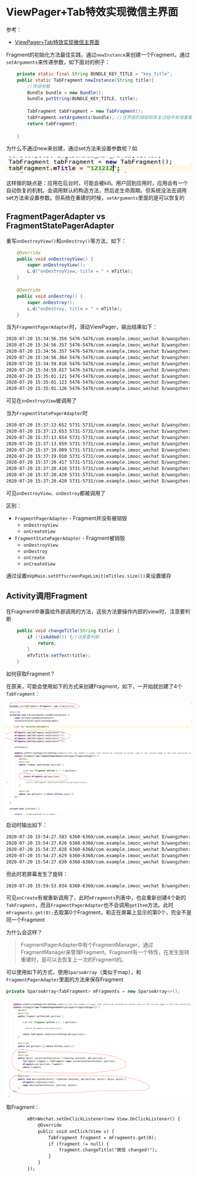 # ViewPager+Tab特效实现微信主界面

参考：

+ [ViewPager+Tab特效实现微信主界面](https://www.imooc.com/learn/1116)



Fragment的初始化方法最佳实践，通过`newInstance`来创建一个Fragment，通过`setArguments`来传递参数，如下面对的例子：

```java
    private static final String BUNDLE_KEY_TITLE = "key_title";
    public static TabFragment newInstance(String title){
        //传递参数
        Bundle bundle = new Bundle();
        bundle.putString(BUNDLE_KEY_TITLE, title);

        TabFragment tabFragment = new TabFragment();
        tabFragment.setArguments(bundle); //在界面的销毁和恢复过程中有很重要的作用
        return tabFragment;

    }
```



为什么不通过new来创建，通过set方法来设置参数呢？如

![001](https://github.com/winfredzen/Android-Basic/blob/master/Howto/images/001.png)

这样做的缺点是：应用在后台时，可能会被kill。用户回到应用时，应用会有一个自动恢复的机制。会调用默认的构造方法，然后走生命周期。但系统没法去调用set方法来设置参数。但系统在重建的时候，`setArguments`里面的是可以恢复的



## FragmentPagerAdapter vs FragmentStatePagerAdapter

重写`onDestroyView()`和`onDestroy()`等方法，如下：

```java
    @Override
    public void onDestroyView() {
        super.onDestroyView();
        L.d("onDestroyView, title = " + mTitle);
    }

    @Override
    public void onDestroy() {
        super.onDestroy();
        L.d("onDestroy, title = " + mTitle);
    }

```

当为`FragmentPagerAdapter`时，滑动ViewPager，输出结果如下：

```xml
2020-07-20 15:34:56.356 5476-5476/com.example.imooc_wechat D/wangzhen: onCreate, title = 微信
2020-07-20 15:34:56.357 5476-5476/com.example.imooc_wechat D/wangzhen: onCreate, title = 通讯录
2020-07-20 15:34:56.357 5476-5476/com.example.imooc_wechat D/wangzhen: onCreateView, title = 微信
2020-07-20 15:34:56.364 5476-5476/com.example.imooc_wechat D/wangzhen: onCreateView, title = 通讯录
2020-07-20 15:34:59.816 5476-5476/com.example.imooc_wechat D/wangzhen: onCreate, title = 发现
2020-07-20 15:34:59.817 5476-5476/com.example.imooc_wechat D/wangzhen: onCreateView, title = 发现
2020-07-20 15:35:01.121 5476-5476/com.example.imooc_wechat D/wangzhen: onCreate, title = 我
2020-07-20 15:35:01.123 5476-5476/com.example.imooc_wechat D/wangzhen: onDestroyView, title = 微信
2020-07-20 15:35:01.126 5476-5476/com.example.imooc_wechat D/wangzhen: onCreateView, title = 我
```

可见在`onDestroyView`被调用了



当为`FragmentStatePagerAdapter`时

```xml
2020-07-20 15:37:13.652 5731-5731/com.example.imooc_wechat D/wangzhen: onCreate, title = 微信
2020-07-20 15:37:13.653 5731-5731/com.example.imooc_wechat D/wangzhen: onCreate, title = 通讯录
2020-07-20 15:37:13.654 5731-5731/com.example.imooc_wechat D/wangzhen: onCreateView, title = 微信
2020-07-20 15:37:13.659 5731-5731/com.example.imooc_wechat D/wangzhen: onCreateView, title = 通讯录
2020-07-20 15:37:19.009 5731-5731/com.example.imooc_wechat D/wangzhen: onCreate, title = 发现
2020-07-20 15:37:19.010 5731-5731/com.example.imooc_wechat D/wangzhen: onCreateView, title = 发现
2020-07-20 15:37:20.417 5731-5731/com.example.imooc_wechat D/wangzhen: onCreate, title = 我
2020-07-20 15:37:20.418 5731-5731/com.example.imooc_wechat D/wangzhen: onDestroyView, title = 微信
2020-07-20 15:37:20.420 5731-5731/com.example.imooc_wechat D/wangzhen: onDestroy, title = 微信
2020-07-20 15:37:20.420 5731-5731/com.example.imooc_wechat D/wangzhen: onCreateView, title = 我
```

可见`onDestroyView`、`onDestroy`都被调用了



区别：

+ `FragmentPagerAdapter` - Fragment并没有被销毁
  + `onDestroyView`
  + `onCreateView`
+ `FragmentStatePagerAdapter` - Fragment被销毁
  + `onDestroyView`
  + `onDestroy`
  + `onCreate`
  + `onCreateView`



通过设置`mVpMain.setOffscreenPageLimit(mTitles.size())`来设置缓存



## Activity调用Fragment

在Fragment中暴露给外部调用的方法，这些方法要操作内部的view时，注意要判断

```java
    public void changeTitle(String title) {
        if (!isAdded()) {//注意要判断
            return;
        }
        mTvTitle.setText(title);
    }
```



如何获取Fragment？

在原来，可能会使用如下的方式来创建Fragment，如下，一开始就创建了4个`TabFragment`：

![002](https://github.com/winfredzen/Android-Basic/blob/master/Howto/images/002.png)

启动时输出如下：

```xml
2020-07-20 15:54:27.583 6360-6360/com.example.imooc_wechat D/wangzhen: activity onCreate
2020-07-20 15:54:27.626 6360-6360/com.example.imooc_wechat D/wangzhen: Fragement getItem i = 0
2020-07-20 15:54:27.628 6360-6360/com.example.imooc_wechat D/wangzhen: Fragement getItem i = 1
2020-07-20 15:54:27.629 6360-6360/com.example.imooc_wechat D/wangzhen: Fragement getItem i = 2
2020-07-20 15:54:27.630 6360-6360/com.example.imooc_wechat D/wangzhen: Fragement getItem i = 3
```

但此时若屏幕发生了旋转：

```xml
2020-07-20 15:59:53.034 6360-6360/com.example.imooc_wechat D/wangzhen: activity onCreate
```

可见`onCreate`有被重新调用了，此时`mFragments`列表中，也会重新创建4个新的`TabFragment`，而且`FragmentPagerAdapter`也不会调用`getItem`方法。此时`mFragments.get(0);`去取第0个Fragment，和正在屏幕上显示的第0个，完全不是同一个Fragment

为什么会这样？

> FragmentPagerAdapter中有个FragmentManager，通过FragmentManager来管理Fragment。Fragment有一个特性，在发生旋转重建时，是可以去恢复上一次的Fragment的。



可以使用如下的方式，使用`SparseArray`（类似于map），和`FragmentPagerAdapter`里面的方法来保存Fragment

```java
private SparseArray<TabFragment> mFragments = new SparseArray<>();
```

![003](https://github.com/winfredzen/Android-Basic/blob/master/Howto/images/003.png)

取Fragment：

```xml
        mBtnWechat.setOnClickListener(new View.OnClickListener() {
            @Override
            public void onClick(View v) {
                TabFragment fragment = mFragments.get(0);
                if (fragment != null) {
                    fragment.changeTitle("微信 changed!");
                }
            }
        });
```

































